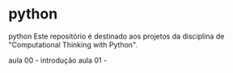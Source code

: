 # python
python Este repositório é destinado aos projetos da disciplina de "Computational Thinking with Python".

aula 00 - introdução 
aula 01 - 
